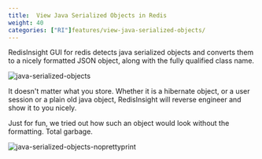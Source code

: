 ```yaml
---
title:  View Java Serialized Objects in Redis
weight: 40
categories: ["RI"]features/view-java-serialized-objects/
---
```

RedisInsight GUI for redis detects java serialized objects and converts them to a nicely formatted JSON object, along with the fully qualified class name.

![java-serialized-objects](/images/ri/java-serialized-objects.png)

It doesn't matter what you store. Whether it is a hibernate object, or a user session or a plain old java object, RedisInsight will reverse engineer and show it to you nicely.

Just for fun, we tried out how such an object would look without the formatting. Total garbage.

![java-serialized-objects-noprettyprint](/images/ri/java-serialized-objects-noprettyprint.png)
